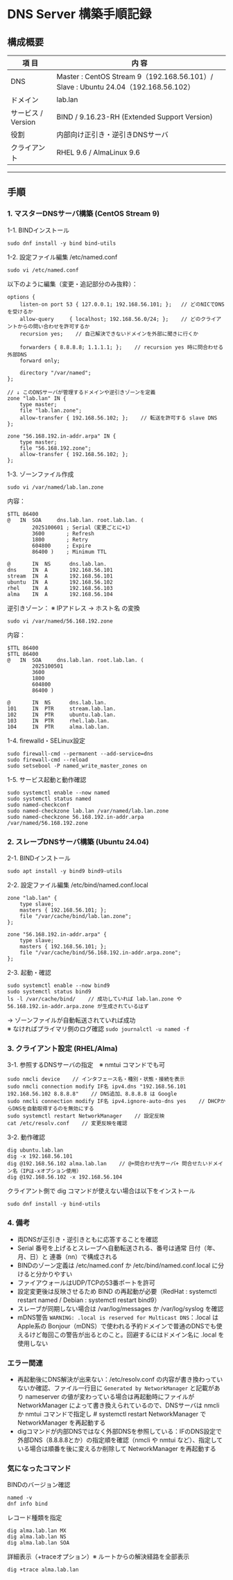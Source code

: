# DNS Server 構築手順記録

## 構成概要
| 項 目 | 内 容 |
|------|------|
| DNS | Master : CentOS Stream 9（192.168.56.101）/ Slave : Ubuntu 24.04（192.168.56.102）|
| ドメイン | lab.lan |
| サービス / Version | BIND / 9.16.23-RH (Extended Support Version) |
| 役割 | 内部向け正引き・逆引きDNSサーバ |
| クライアント | RHEL 9.6 / AlmaLinux 9.6 |
---

## 手順
### 1. マスターDNSサーバ構築 (CentOS Stream 9)  
1-1. BINDインストール
```
sudo dnf install -y bind bind-utils
```
1-2. 設定ファイル編集 /etc/named.conf
```
sudo vi /etc/named.conf
```
以下のように編集（変更・追記部分のみ抜粋）：
```
options {
    listen-on port 53 { 127.0.0.1; 192.168.56.101; };   // どのNICでDNSを受けるか
    allow-query     { localhost; 192.168.56.0/24; };    // どのクライアントからの問い合わせを許可するか
    recursion yes;    // 自己解決できないドメインを外部に聞きに行くか

    forwarders { 8.8.8.8; 1.1.1.1; };    // recursion yes 時に問合わせる外部DNS
    forward only;

    directory "/var/named";
};

// ↓ このDNSサーバが管理するドメインや逆引きゾーンを定義
zone "lab.lan" IN {
    type master;
    file "lab.lan.zone";
    allow-transfer { 192.168.56.102; };    // 転送を許可する slave DNS
};

zone "56.168.192.in-addr.arpa" IN {
    type master;
    file "56.168.192.zone";
    allow-transfer { 192.168.56.102; };
};
```
1-3. ゾーンファイル作成
```
sudo vi /var/named/lab.lan.zone
```
内容：
```
$TTL 86400
@   IN  SOA     dns.lab.lan. root.lab.lan. (
        2025100601 ; Serial（変更ごとに+1）
        3600       ; Refresh
        1800       ; Retry
        604800     ; Expire
        86400 )    ; Minimum TTL

@       IN  NS      dns.lab.lan.
dns     IN  A       192.168.56.101
stream  IN  A       192.168.56.101
ubuntu  IN  A       192.168.56.102
rhel    IN  A       192.168.56.103
alma    IN  A       192.168.56.104
```
逆引きゾーン：    ※ IPアドレス → ホスト名 の変換
```
sudo vi /var/named/56.168.192.zone
```
内容：
```
$TTL 86400
$TTL 86400
@   IN  SOA     dns.lab.lan. root.lab.lan. (
        2025100501
        3600
        1800
        604800
        86400 )

@       IN  NS      dns.lab.lan.
101     IN  PTR     stream.lab.lan.
102     IN  PTR     ubuntu.lab.lan.
103     IN  PTR     rhel.lab.lan.
104     IN  PTR     alma.lab.lan.
```
1-4. firewalld・SELinux設定
```
sudo firewall-cmd --permanent --add-service=dns
sudo firewall-cmd --reload
sudo setsebool -P named_write_master_zones on
```
1-5. サービス起動と動作確認
```
sudo systemctl enable --now named
sudo systemctl status named
sudo named-checkconf
sudo named-checkzone lab.lan /var/named/lab.lan.zone
sudo named-checkzone 56.168.192.in-addr.arpa /var/named/56.168.192.zone
```
### 2. スレーブDNSサーバ構築 (Ubuntu 24.04)
2-1. BINDインストール
```
sudo apt install -y bind9 bind9-utils
```
2-2. 設定ファイル編集 /etc/bind/named.conf.local
```
zone "lab.lan" {
    type slave;
    masters { 192.168.56.101; };
    file "/var/cache/bind/lab.lan.zone";
};

zone "56.168.192.in-addr.arpa" {
    type slave;
    masters { 192.168.56.101; };
    file "/var/cache/bind/56.168.192.in-addr.arpa.zone";
};
```
2-3. 起動・確認
```
sudo systemctl enable --now bind9
sudo systemctl status bind9
ls -l /var/cache/bind/    // 成功していれば lab.lan.zone や 56.168.192.in-addr.arpa.zone が生成されているはず
```
→ ゾーンファイルが自動転送されていれば成功  
※ なければプライマリ側のログ確認 `sudo journalctl -u named -f`
### 3. クライアント設定 (RHEL/Alma)
3-1. 参照するDNSサーバの指定　※ nmtui コマンドでも可
```
sudo nmcli device    // インタフェース名・種別・状態・接続を表示
sudo nmcli connection modify IF名 ipv4.dns "192.168.56.101 192.168.56.102 8.8.8.8"    // DNS追加、8.8.8.8 は Google
sudo nmcli connection modify IF名 ipv4.ignore-auto-dns yes    // DHCPからDNSを自動取得するのを無効にする
sudo systemctl restart NetworkManager    // 設定反映
cat /etc/resolv.conf    // 変更反映を確認
```
3-2. 動作確認
```
dig ubuntu.lab.lan
dig -x 192.168.56.101
dig @192.168.56.102 alma.lab.lan    // @+問合わせ先サーバ+ 問合せたいドメイン名（IPは-xオプション使用）
dig @192.168.56.102 -x 192.168.56.104
```
クライアント側で dig コマンドが使えない場合は以下をインストール
```
sudo dnf install -y bind-utils
```
### 4. 備考
- 両DNSが正引き・逆引きともに応答することを確認
- Serial 番号を上げるとスレーブへ自動転送される、番号は通常 日付（年、月、日）と 連番（nn）で構成される
- BINDのゾーン定義は /etc/named.conf か /etc/bind/named.conf.local に分けると分かりやすい
- ファイアウォールはUDP/TCPの53番ポートを許可
- 設定変更後は反映させるため BIND の再起動が必要（RedHat : systemctl restart named / Debian : systemctl restart bind9）
- スレーブが同期しない場合は /var/log/messages か /var/log/syslog を確認
- mDNS警告 `WARNING: .local is reserved for Multicast DNS`：.local は Apple系の Bonjour（mDNS）で使われる予約ドメインで普通のDNSでも使えるけど毎回この警告が出るとのこと。回避するにはドメイン名に .local を使用しない  
### エラー関連
- 再起動後にDNS解決が出来ない：/etc/resolv.conf の内容が書き換わっていないか確認、ファイル一行目に `Generated by NetworkManager` と記載があり nameserver の値が変わっている場合は再起動時にファイルが NetworkManager によって書き換えられているので、DNSサーバは nmcli か nmtui コマンドで指定し # systemctl restart NetworkManager で NetworkManager を再起動する
- digコマンドが内部DNSではなく外部DNSを参照している：IFのDNS設定で外部DNS（8.8.8.8とか）の指定順を確認（nmcli や nmtui など）、指定している場合は順番を後に変えるか削除して NetworkManager を再起動する
### 気になったコマンド
BINDのバージョン確認
```
named -v
dnf info bind
```
レコード種類を指定
```
dig alma.lab.lan MX
dig alma.lab.lan NS
dig alma.lab.lan SOA
```
詳細表示（+traceオプション）※ ルートからの解決経路を全部表示
```
dig +trace alma.lab.lan
```
